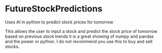 # FutureStockPredictions
Uses AI in python to predict stock prices for tomorrow

This allows the user to input a stock and predict the stock price of tomorrow based on previous stock trends it is a great showing of numpy and pandas and the power or python. I do not recommend you use this to buy and sell stocks.
